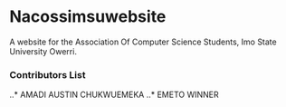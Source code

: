 # Nacossimsuwebsite
A website for the Association Of Computer Science Students, Imo State University Owerri.

### Contributors List

..* AMADI AUSTIN CHUKWUEMEKA
..* EMETO WINNER
